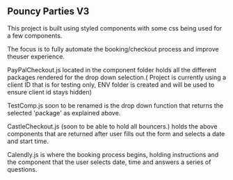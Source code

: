 ## Pouncy Parties V3 ##

This project is built using styled components with some css being used for a few components.

The focus is to fully automate the booking/checkout process and improve theuser experience.

PayPalCheckout.js located in the component folder holds all the different packages rendered for the drop down selection.( Project is currently using a client ID that is for testing only, ENV folder is created and will be used to ensure client id stays hidden)

TestComp.js soon to be renamed is the drop down function that returns the selected 'package' as explained above.

CastleCheckout.js (soon to be able to hold all bouncers.) holds the above components that are returned after user fills out the form and selects a date and start time. 

Calendly.js is where the booking process begins, holding instructions and the component that the user selects date, time and answers a series of questions.